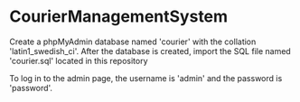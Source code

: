 # CourierManagementSystem 

Create a phpMyAdmin database named 'courier' with the collation 'latin1_swedish_ci'. After the database is created, import the SQL file named 'courier.sql' located in this repository

To log in to the admin page, the username is 'admin' and the password is 'password'.
